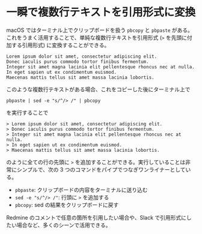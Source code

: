 # 一瞬で複数行テキストを引用形式に変換

macOS ではターミナル上でクリップボードを扱う `pbcopy` と `pbpaste` がある。これをうまく活用することで、単純な複数行テキストを引用形式 (`>` を先頭に付加する引用形式) に変換することができる。

```
Lorem ipsum dolor sit amet, consectetur adipiscing elit.
Donec iaculis purus commodo tortor finibus fermentum.
Integer sit amet magna lacinia elit pellentesque rhoncus nec at nulla.
In eget sapien ut ex condimentum euismod.
Maecenas mattis tellus sit amet massa lacinia lobortis.
```

このような複数行テキストがある場合、これをコピーした後にターミナル上で

```
pbpaste | sed -e "s/^/> /" | pbcopy
```

を実行することで

```
> Lorem ipsum dolor sit amet, consectetur adipiscing elit.
> Donec iaculis purus commodo tortor finibus fermentum.
> Integer sit amet magna lacinia elit pellentesque rhoncus nec at nulla.
> In eget sapien ut ex condimentum euismod.
> Maecenas mattis tellus sit amet massa lacinia lobortis.
```

のように全ての行の先頭に `>` を追加することができる。実行していることは非常にシンプルで、次の 3 つのコマンドをパイプでつなぎワンライナーとしている。

- `pbpaste`: クリップボードの内容をターミナルに送り込む
- `sed -e "s/^/> /"`: 行頭に `>` を追加する
- `pbcopy`: sed の結果をクリップボードに戻す

Redmine のコメントで任意の箇所を引用したい場合や、Slack で引用形式にしたい場合など、多くのシーンで活用できる。
